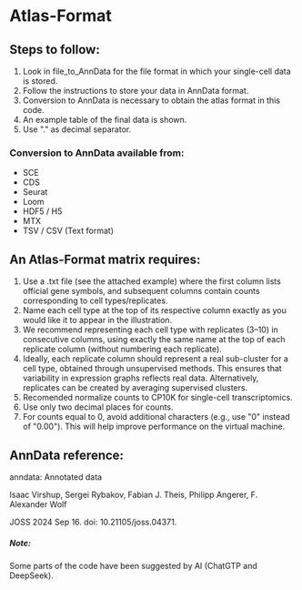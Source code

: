 # Atlas-Format

## Steps to follow:
1. Look in file_to_AnnData for the file format in which your single-cell data is stored.
2. Follow the instructions to store your data in AnnData format.
3. Conversion to AnnData is necessary to obtain the atlas format in this code.
4. An example table of the final data is shown.
5. Use "." as decimal separator.

### Conversion to AnnData available from:

- SCE
- CDS 
- Seurat
- Loom 
- HDF5 / H5
- MTX 
- TSV / CSV (Text format)

## An Atlas-Format matrix requires:
1. Use a .txt file (see the attached example) where the first column lists official gene symbols, and subsequent columns contain counts corresponding to cell types/replicates.
2. Name each cell type at the top of its respective column exactly as you would like it to appear in the illustration.
3. We recommend representing each cell type with replicates (3–10) in consecutive columns, using exactly the same name at the top of each replicate column (without numbering each replicate).
4. Ideally, each replicate column should represent a real sub-cluster for a cell type, obtained through unsupervised methods. This ensures that variability in expression graphs reflects real data. Alternatively, replicates can be created by averaging supervised clusters.
5. Recomended normalize counts to CP10K for single-cell transcriptomics.
6. Use only two decimal places for counts.
7. For counts equal to 0, avoid additional characters (e.g., use "0" instead of "0.00"). This will help improve performance on the virtual machine.

## AnnData reference:

anndata: Annotated data

Isaac Virshup, Sergei Rybakov, Fabian J. Theis, Philipp Angerer, F. Alexander Wolf

JOSS 2024 Sep 16. doi: 10.21105/joss.04371.

##### Note: 

Some parts of the code have been suggested by AI (ChatGTP and DeepSeek).
